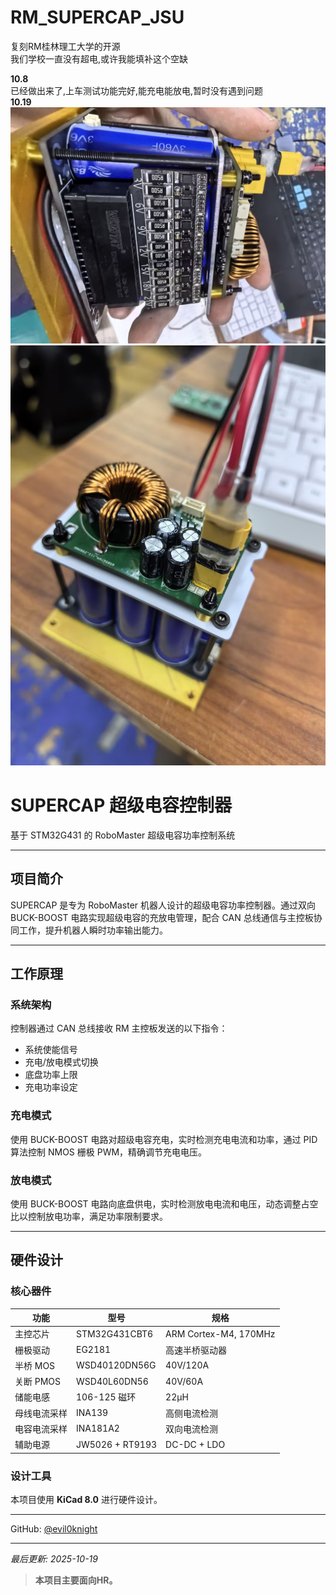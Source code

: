 # RM_SUPERCAP_JSU
复刻RM桂林理工大学的开源  
我们学校一直没有超电,或许我能填补这个空缺  

**10.8**  
已经做出来了,上车测试功能完好,能充电能放电,暂时没有遇到问题  
**10.19**  
![示例图片](./image/c62a5bd3f19a42b211b03a1e7088cc2c.jpg)
![示例图片](./image/9064924c4c3f694c41411139005b1fc7.jpg)  
# SUPERCAP 超级电容控制器

基于 STM32G431 的 RoboMaster 超级电容功率控制系统

---

## 项目简介

SUPERCAP 是专为 RoboMaster 机器人设计的超级电容功率控制器。通过双向 BUCK-BOOST 电路实现超级电容的充放电管理，配合 CAN 总线通信与主控板协同工作，提升机器人瞬时功率输出能力。

---

## 工作原理

### 系统架构

控制器通过 CAN 总线接收 RM 主控板发送的以下指令：
- 系统使能信号
- 充电/放电模式切换
- 底盘功率上限
- 充电功率设定

### 充电模式

使用 BUCK-BOOST 电路对超级电容充电，实时检测充电电流和功率，通过 PID 算法控制 NMOS 栅极 PWM，精确调节充电电压。

### 放电模式

使用 BUCK-BOOST 电路向底盘供电，实时检测放电电流和电压，动态调整占空比以控制放电功率，满足功率限制要求。

---

## 硬件设计

### 核心器件

| 功能 | 型号 | 规格 |
|-----|------|------|
| 主控芯片 | STM32G431CBT6 | ARM Cortex-M4, 170MHz |
| 栅极驱动 | EG2181 | 高速半桥驱动器 |
| 半桥 MOS | WSD40120DN56G | 40V/120A |
| 关断 PMOS | WSD40L60DN56 | 40V/60A |
| 储能电感 | 106-125 磁环 | 22µH |
| 母线电流采样 | INA139 | 高侧电流检测 |
| 电容电流采样 | INA181A2 | 双向电流检测 |
| 辅助电源 | JW5026 + RT9193 | DC-DC + LDO |

### 设计工具

本项目使用 **KiCad 8.0** 进行硬件设计。

---

GitHub: [@evil0knight](https://github.com/evil0knight)

---

*最后更新: 2025-10-19*
> **本项目主要面向HR。**  
